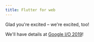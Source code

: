 ```yaml
---
title: Flutter for web
---
```


Glad you're excited – we're excited, too!

We'll have details at [Google I/O 2019](https://events.google.com/io/schedule/events/?2=topic_flutter)!
